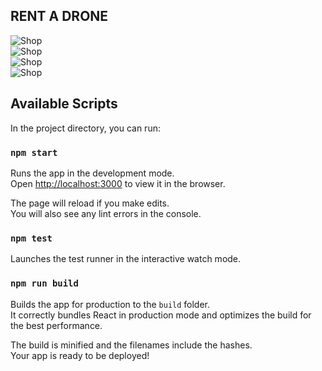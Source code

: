## RENT A DRONE

<img src="https://i.ibb.co/pKFBFyW/img-one.jpg" alt="Shop">

<br>

<img src="https://i.ibb.co/rvQ02zC/img-two.jpg" alt="Shop">

<br>

<img src="https://i.ibb.co/3d12qVq/img-three.jpg" alt="Shop">

<br>

<img src="https://i.ibb.co/JzKpcVz/img-four.jpg" alt="Shop">


## Available Scripts

In the project directory, you can run:

### `npm start`

Runs the app in the development mode.<br>
Open [http://localhost:3000](http://localhost:3000) to view it in the browser.

The page will reload if you make edits.<br>
You will also see any lint errors in the console.

### `npm test`

Launches the test runner in the interactive watch mode.<br>

### `npm run build`

Builds the app for production to the `build` folder.<br>
It correctly bundles React in production mode and optimizes the build for the best performance.

The build is minified and the filenames include the hashes.<br>
Your app is ready to be deployed!